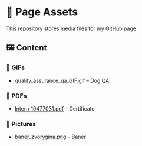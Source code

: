 # 📂 Page Assets

This repository stores media files for my GitHub page

## 🖼️ Content

### 📌 GIFs
- [quality_assurance_qa_GIF.gif](gif/quality_assurance_qa_GIF.gif) – Dog QA    

### 📌 PDFs
- [Intern_10477031.pdf](pdf/Intern_10477031.pdf) – Certificate  

### 📌 Pictures
- [baner_zvorygina.png](pictures/baner_zvorygina.png) – Baner

